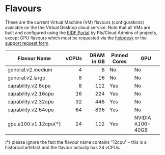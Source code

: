 # Flavours

These are the current Virtual Machine (VM) flavours (configurations) available on the the Virtual Desktop cloud service. Note that all VMs are built and configured using the [EIDF Portal](https://portal.eidf.ac.uk/) by PIs/Cloud Admins of projects, except GPU flavours which must be requested via the [helpdesk](mailto:eidf@epcc.ed.ac.uk) or the [support request form](https://portal.eidf.ac.uk/queries/submit).

| Flavour Name            | vCPUs | DRAM in GB | Pinned Cores | GPU |
|-------------------------|------:|-----------:|--------------|-----|
| general.v2.medium       | 4     | 8          | No           | No  |
| general.v2.large        | 8     | 16         | No           | No  |
| capability.v2.8cpu      | 8     | 112        | Yes          | No  |
| capability.v2.16cpu     | 16    | 224        | Yes          | No  |
| capability.v2.32cpu     | 32    | 448        | Yes          | No  |
| capability.v2.64cpu     | 64    | 896        | Yes          | No  |
| gpu.a100.v1.12cpu(*)    | 24    | 112        | Yes          | NVIDIA A100-40GB |

(*) please ignore the fact the flavour name contains "12cpu" - this is a historical artefact and the flavour actually has 24 vCPUs.
